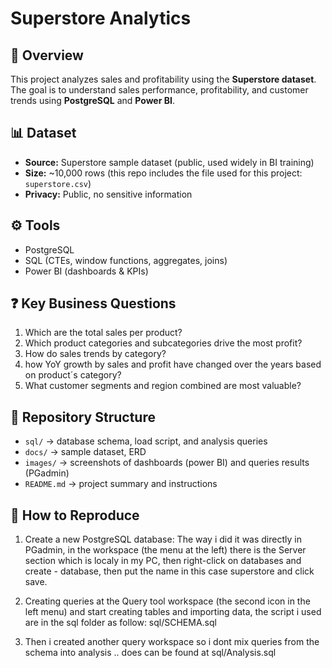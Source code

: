 # Superstore Analytics

## 📌 Overview
This project analyzes sales and profitability using the **Superstore dataset**.  
The goal is to understand sales performance, profitability, and customer trends using **PostgreSQL** and **Power BI**.

## 📊 Dataset
- **Source:** Superstore sample dataset (public, used widely in BI training)
- **Size:** ~10,000 rows (this repo includes the file used for this project: `superstore.csv`)
- **Privacy:** Public, no sensitive information

## ⚙️ Tools
- PostgreSQL
- SQL (CTEs, window functions, aggregates, joins)
- Power BI (dashboards & KPIs)

## ❓ Key Business Questions
1. Which are the total sales per product?
2. Which product categories and subcategories drive the most profit?
3. How do sales trends by category?
4. how YoY growth by sales and profit have changed over the years based on product´s category?
5. What customer segments and region combined are most valuable?

## 📂 Repository Structure
- `sql/` → database schema, load script, and analysis queries
- `docs/` → sample dataset, ERD
- `images/` → screenshots of dashboards (power BI) and queries results (PGadmin)
- `README.md` → project summary and instructions

## 🚀 How to Reproduce
1. Create a new PostgreSQL database:
The way i did it was directly in PGadmin, in the workspace (the menu at the left) there is the Server section which is localy in my PC, then right-click on databases and create - database, then put the name in this case superstore and click save.

2. Creating queries at the Query tool workspace (the second icon in the left menu) and start creating tables and importing data, the script i used are in the sql folder as follow:
   sql/SCHEMA.sql

3. Then i created another query workspace so i dont mix queries from the schema into analysis .. does can be found at sql/Analysis.sql
